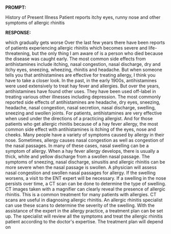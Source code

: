 **PROMPT:**

History of Present Illness Patient reports itchy eyes, runny nose and other symptoms of allergic rhinitis

**RESPONSE:**

  which gradually gets worse Over the last few years there have been reports of patients experiencing allergic rhinitis which becomes severe and life-threatening, but the only thing I am aware of is a person who died because the disease was caught early. The most common side effects from antihistamines include itching, nasal congestion, nasal discharge, dry and itchy eyes, sneezing, wheezing, rhinitis and headache. But when someone tells you that antihistamines are effective for treating allergy, I think you have to take a closer look. In the past, in the early 1900s, antihistamines were used extensively to treat hay fever and allergies. But over the years, antihistamines have found other uses. They have been used off-label in treating various other illnesses including depression. The most commonly reported side effects of antihistamines are headache, dry eyes, sneezing, headache, nasal congestion, nasal secretion, nasal discharge, swelling, sneezing and swollen joints. For patients, antihistamines are very effective when used under the directions of a practicing allergist. And for those patients who get allergic rhinitis because of a hay fever allergy, the most common side effect with antihistamines is itching of the eyes, nose and cheeks. Many people have a variety of symptoms caused by allergy in their nose. Sometimes, allergy causes nasal congestion as well as congestion of the nasal passages. In many of these cases, nasal swelling can be a symptom of allergy. When a hay fever allergy develops, there is usually a thick, white and yellow discharge from a swollen nasal passage. The symptoms of sneezing, nasal discharge, sinusitis and allergic rhinitis can be more severe when the nasal passage is swollen. A physician will assess nasal congestion and swollen nasal passages for allergy. If the swelling worsens, a visit to the ENT expert will be necessary. If a swelling in the nose persists over time, a CT scan can be done to determine the type of swelling. CT images taken with a magnifier can clearly reveal the presence of allergic rhinitis. This is a common treatment for many patients with allergies. CT scans are useful in diagnosing allergic rhinitis. An allergic rhinitis specialist can use these scans to determine the severity of the swelling. With the assistance of the expert in the allergy practice, a treatment plan can be set up. The specialist will review all the symptoms and treat the allergic rhinitis patient according to the doctor's expertise. The treatment plan will depend on